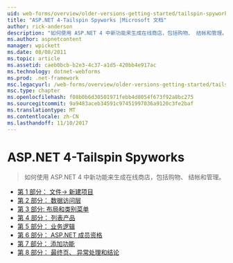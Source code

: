 ```yaml
---
uid: web-forms/overview/older-versions-getting-started/tailspin-spyworks/index
title: "ASP.NET 4-Tailspin Spyworks |Microsoft 文档"
author: rick-anderson
description: "如何使用 ASP.NET 4 中新功能来生成在线商店，包括购物、 结帐和管理。"
ms.author: aspnetcontent
manager: wpickett
ms.date: 08/08/2011
ms.topic: article
ms.assetid: caeb0bcb-b2e3-4c37-a1d5-420bb4e917ac
ms.technology: dotnet-webforms
ms.prod: .net-framework
msc.legacyurl: /web-forms/overview/older-versions-getting-started/tailspin-spyworks
msc.type: chapter
ms.openlocfilehash: f08b0b6d30501971febb4d8054f673f92a8bc275
ms.sourcegitcommit: 9a9483aceb34591c97451997036a9120c3fe2baf
ms.translationtype: MT
ms.contentlocale: zh-CN
ms.lasthandoff: 11/10/2017
---
```

<a name="aspnet-4---tailspin-spyworks"></a>ASP.NET 4-Tailspin Spyworks
====================
> 如何使用 ASP.NET 4 中新功能来生成在线商店，包括购物、 结帐和管理。


- [第 1 部分： 文件-> 新建项目](tailspin-spyworks-part-1.md)
- [第 2 部分： 数据访问层](tailspin-spyworks-part-2.md)
- [第 3 部分: 布局和类别菜单](tailspin-spyworks-part-3.md)
- [第 4 部分： 列表产品](tailspin-spyworks-part-4.md)
- [第 5 部分： 业务逻辑](tailspin-spyworks-part-5.md)
- [第 6 部分： ASP.NET 成员资格](tailspin-spyworks-part-6.md)
- [第 7 部分： 添加功能](tailspin-spyworks-part-7.md)
- [第 8 部分： 最终页、 异常处理和结论](tailspin-spyworks-part-8.md)
